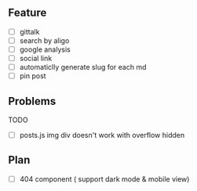 ## Feature

- [ ] gittalk
- [ ] search by aligo
- [ ] google analysis
- [ ] social link
- [ ] automaticlly generate slug for each md
- [ ] pin post

## Problems

TODO

- [ ] posts.js img div doesn't work with overflow hidden

## Plan

- [ ] 404 component ( support dark mode & mobile view)
